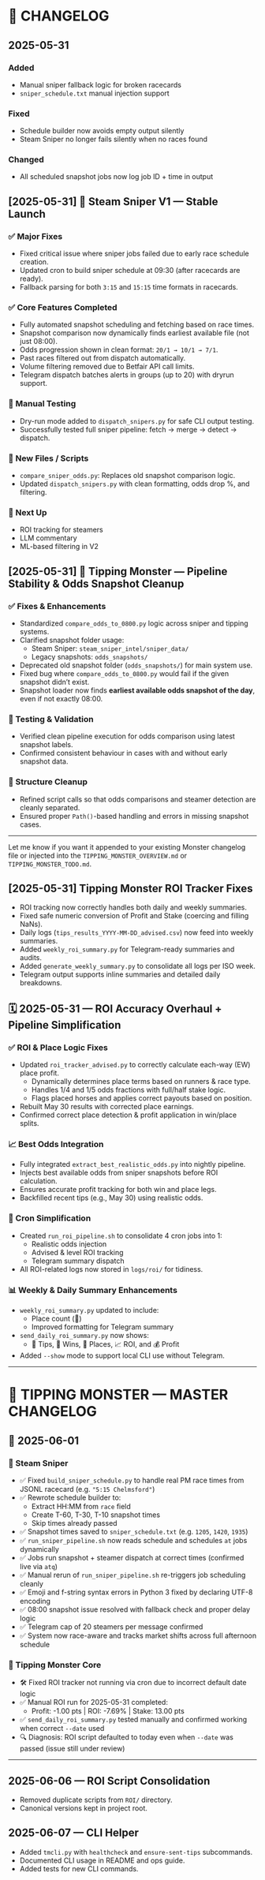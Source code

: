 # 📅 CHANGELOG

## 2025-05-31

### Added
- Manual sniper fallback logic for broken racecards
- `sniper_schedule.txt` manual injection support

### Fixed
- Schedule builder now avoids empty output silently
- Steam Sniper no longer fails silently when no races found

### Changed
- All scheduled snapshot jobs now log job ID + time in output


## [2025-05-31] 🔫 Steam Sniper V1 — Stable Launch

### ✅ Major Fixes
- Fixed critical issue where sniper jobs failed due to early race schedule creation.
- Updated cron to build sniper schedule at 09:30 (after racecards are ready).
- Fallback parsing for both `3:15` and `15:15` time formats in racecards.

### ✅ Core Features Completed
- Fully automated snapshot scheduling and fetching based on race times.
- Snapshot comparison now dynamically finds earliest available file (not just 08:00).
- Odds progression shown in clean format: `20/1 → 10/1 → 7/1`.
- Past races filtered out from dispatch automatically.
- Volume filtering removed due to Betfair API call limits.
- Telegram dispatch batches alerts in groups (up to 20) with dryrun support.

### 🧪 Manual Testing
- Dry-run mode added to `dispatch_snipers.py` for safe CLI output testing.
- Successfully tested full sniper pipeline: fetch → merge → detect → dispatch.

### 📂 New Files / Scripts
- `compare_sniper_odds.py`: Replaces old snapshot comparison logic.
- Updated `dispatch_snipers.py` with clean formatting, odds drop %, and filtering.

### 🧼 Next Up
- ROI tracking for steamers
- LLM commentary
- ML-based filtering in V2

## [2025-05-31] 🧠 Tipping Monster — Pipeline Stability & Odds Snapshot Cleanup

### ✅ Fixes & Enhancements
- Standardized `compare_odds_to_0800.py` logic across sniper and tipping systems.
- Clarified snapshot folder usage:
  - Steam Sniper: `steam_sniper_intel/sniper_data/`
  - Legacy snapshots: `odds_snapshots/`
- Deprecated old snapshot folder (`odds_snapshots/`) for main system use.
- Fixed bug where `compare_odds_to_0800.py` would fail if the given snapshot didn’t exist.
- Snapshot loader now finds **earliest available odds snapshot of the day**, even if not exactly 08:00.

### 🧪 Testing & Validation
- Verified clean pipeline execution for odds comparison using latest snapshot labels.
- Confirmed consistent behaviour in cases with and without early snapshot data.

### 📂 Structure Cleanup
- Refined script calls so that odds comparisons and steamer detection are cleanly separated.
- Ensured proper `Path()`-based handling and errors in missing snapshot cases.

---

Let me know if you want it appended to your existing Monster changelog file or injected into the `TIPPING_MONSTER_OVERVIEW.md` or `TIPPING_MONSTER_TODO.md`.

## [2025-05-31] Tipping Monster ROI Tracker Fixes

- ROI tracking now correctly handles both daily and weekly summaries.
- Fixed safe numeric conversion of Profit and Stake (coercing and filling NaNs).
- Daily logs (`tips_results_YYYY-MM-DD_advised.csv`) now feed into weekly summaries.
- Added `weekly_roi_summary.py` for Telegram-ready summaries and audits.
- Added `generate_weekly_summary.py` to consolidate all logs per ISO week.
- Telegram output supports inline summaries and detailed daily breakdowns.


## 🗓️ 2025-05-31 — ROI Accuracy Overhaul + Pipeline Simplification

### ✅ ROI & Place Logic Fixes
- Updated `roi_tracker_advised.py` to correctly calculate each-way (EW) place profit.
  - Dynamically determines place terms based on runners & race type.
  - Handles 1/4 and 1/5 odds fractions with full/half stake logic.
  - Flags placed horses and applies correct payouts based on position.
- Rebuilt May 30 results with corrected place earnings.
- Confirmed correct place detection & profit application in win/place splits.

### 📈 Best Odds Integration
- Fully integrated `extract_best_realistic_odds.py` into nightly pipeline.
- Injects best available odds from sniper snapshots before ROI calculation.
- Ensures accurate profit tracking for both win and place legs.
- Backfilled recent tips (e.g., May 30) using realistic odds.

### 🧼 Cron Simplification
- Created `run_roi_pipeline.sh` to consolidate 4 cron jobs into 1:
  - Realistic odds injection
  - Advised & level ROI tracking
  - Telegram summary dispatch
- All ROI-related logs now stored in `logs/roi/` for tidiness.

### 📊 Weekly & Daily Summary Enhancements
- `weekly_roi_summary.py` updated to include:
  - Place count (🥈)
  - Improved formatting for Telegram summary
- `send_daily_roi_summary.py` now shows:
  - 🏇 Tips, 🥇 Wins, 🥈 Places, 📈 ROI, and 💰 Profit
- Added `--show` mode to support local CLI use without Telegram.

---

# 🧾 TIPPING MONSTER — MASTER CHANGELOG

## 📅 2025-06-01

### 🔫 Steam Sniper

- ✅ Fixed `build_sniper_schedule.py` to handle real PM race times from JSONL racecard (e.g. `"5:15 Chelmsford"`)
- ✅ Rewrote schedule builder to:
  - Extract HH:MM from `race` field
  - Create T-60, T-30, T-10 snapshot times
  - Skip times already passed
- ✅ Snapshot times saved to `sniper_schedule.txt` (e.g. `1205`, `1420`, `1935`)
- ✅ `run_sniper_pipeline.sh` now reads schedule and schedules `at` jobs dynamically
- ✅ Jobs run snapshot + steamer dispatch at correct times (confirmed live via `atq`)
- ✅ Manual rerun of `run_sniper_pipeline.sh` re-triggers job scheduling cleanly
- ✅ Emoji and f-string syntax errors in Python 3 fixed by declaring UTF-8 encoding
- ✅ 08:00 snapshot issue resolved with fallback check and proper delay logic
- ✅ Telegram cap of 20 steamers per message confirmed
- ✅ System now race-aware and tracks market shifts across full afternoon schedule

### 🧠 Tipping Monster Core

- 🛠️ Fixed ROI tracker not running via cron due to incorrect default date logic
- ✅ Manual ROI run for 2025-05-31 completed:
  - Profit: -1.00 pts | ROI: -7.69% | Stake: 13.00 pts
- ✅ `send_daily_roi_summary.py` tested manually and confirmed working when correct `--date` used
- 🔍 Diagnosis: ROI script defaulted to today even when `--date` was passed (issue still under review)

---
## 2025-06-06 — ROI Script Consolidation
- Removed duplicate scripts from `ROI/` directory.
- Canonical versions kept in project root.

## 2025-06-07 — CLI Helper
- Added `tmcli.py` with `healthcheck` and `ensure-sent-tips` subcommands.
- Documented CLI usage in README and ops guide.
- Added tests for new CLI commands.
